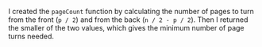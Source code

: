 I created the `pageCount` function by calculating the number of pages to turn from the front (`p / 2`) and from the back (`n / 2 - p / 2`). Then I returned the smaller of the two values, which gives the minimum number of page turns needed.
